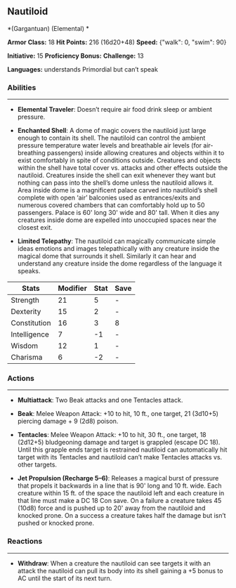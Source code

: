 ## Nautiloid
*(Gargantuan) (Elemental) *

**Armor Class:** 18
**Hit Points:** 216 (16d20+48)
**Speed:** {"walk": 0, "swim": 90}

**Initiative:** 15
**Proficiency Bonus:**
**Challenge:** 13

**Languages:** understands Primordial but can’t speak

### Abilities
 --- 
- **Elemental Traveler**: Doesn’t require air food drink sleep or ambient pressure.

- **Enchanted Shell**: A dome of magic covers the nautiloid just large enough to contain its shell. The nautiloid can control the ambient pressure temperature water levels and breathable air levels (for air-breathing passengers) inside allowing creatures and objects within it to exist comfortably in spite of conditions outside. Creatures and objects within the shell have total cover vs. attacks and other effects outside the nautiloid. Creatures inside the shell can exit whenever they want but nothing can pass into the shell’s dome unless the nautiloid allows it. Area inside dome is a magnificent palace carved into nautiloid’s shell complete with open ‘air’ balconies used as entrances/exits and numerous covered chambers that can comfortably hold up to 50 passengers. Palace is 60' long 30' wide and 80' tall. When it dies any creatures inside dome are expelled into unoccupied spaces near the closest exit.

- **Limited Telepathy**: The nautiloid can magically communicate simple ideas emotions and images telepathically with any creature inside the magical dome that surrounds it shell. Similarly it can hear and understand any creature inside the dome regardless of the language it speaks.



| Stats | Modifier | Stat | Save
| ---- | ---- | ---- | ---- |
| Strength | 21 | 5 | - |
| Dexterity | 15 | 2 | - |
| Constitution | 16 | 3 | 8 |
| Intelligence | 7 | -1 | - |
| Wisdom | 12 | 1 | - |
| Charisma | 6 | -2 | - |

### Actions
 --- 
- **Multiattack**: Two Beak attacks and one Tentacles attack.

- **Beak**: Melee Weapon Attack: +10 to hit, 10 ft., one target, 21 (3d10+5) piercing damage + 9 (2d8) poison.

- **Tentacles**: Melee Weapon Attack: +10 to hit, 30 ft., one target, 18 (2d12+5) bludgeoning damage and target is grappled (escape DC 18). Until this grapple ends target is restrained nautiloid can automatically hit target with its Tentacles and nautiloid can’t make Tentacles attacks vs. other targets.

- **Jet Propulsion (Recharge 5–6)**: Releases a magical burst of pressure that propels it backwards in a line that is 90' long and 10 ft. wide. Each creature within 15 ft. of the space the nautiloid left and each creature in that line must make a DC 18 Con save. On a failure a creature takes 45 (10d8) force and is pushed up to 20' away from the nautiloid and knocked prone. On a success a creature takes half the damage but isn’t pushed or knocked prone.

### Reactions
 --- 
- **Withdraw**: When a creature the nautiloid can see targets it with an attack the nautiloid can pull its body into its shell gaining a +5 bonus to AC until the start of its next turn.

